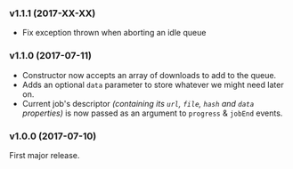 ### v1.1.1 (2017-XX-XX)

* Fix exception thrown when aborting an idle queue

### v1.1.0 (2017-07-11)

* Constructor now accepts an array of downloads to add to the queue.
* Adds an optional `data` parameter to store whatever we might need later on.
* Current job's descriptor _(containing its `url`, `file`, `hash` and `data` properties)_ is now passed as an argument to `progress` & `jobEnd` events.

### v1.0.0 (2017-07-10)

First major release.
